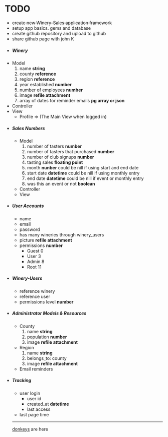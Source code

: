 # TODO

* ~~create new Winery-Sales application framework~~
* setup app basics. gems and database
* create github repository and upload to github
* share github page with john K
* ##### Winery
 * Model
    1. name **string**
    1. county **reference**
    1. region **reference**
    1. year established **number**
    1. number of employees **number**
    1. image **refile attachment**
    1. array of dates for reminder emails **pg array or json**
 * Controller
 * View
    * Profile => (The Main View when logged in)    
* ##### Sales Numbers
  * Model
     1. number of tasters **number**
     1. number of tasters that purchased **number**
     1. number of club signups **number**
     1. tasting sales **floating point**
     1. month **nunber** could be nill if using start and end date
     1. start date **datetime** could be nill if using monthly entry
     1. end date **datetime** could be nill if event or monthly entry
     1. was this an event or not **boolean**     
  * Controller
  * View
* ##### User Accounts
  * name
  * email
  * password
  * has many wineries through winery_users
  * picture **refile attachment**  
  * permissions **number**
    * Guest 0
    * User 3
    * Admin 8
    * Root 11
* ##### Winery-Users
  * reference winery
  * reference user
  * permissions level **number**  
* ##### Administrator Models & Resources
  * County
      1. name **string**
      1. population **number**
      1. image **refile attachment**
  * Region
      1. name **string**
      1. belongs_to: county
      1. image **refile attachment**
  * Email reminders
* ##### Tracking
  * user login
    * user id
    * created_at **datetime**
    * last access
  * last page time
  ---
  [donkeys](google.com) are here
